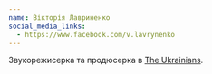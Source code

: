 ```yaml
---
name: Вікторія Лавриненко
social_media_links:
  - https://www.facebook.com/v.lavrynenko
---
```


Звукорежисерка та продюсерка в [The Ukrainians][1].

[1]: /publishers/the-ukrainians-audio/
